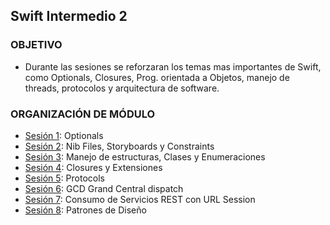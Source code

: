  
## Swift Intermedio 2

### OBJETIVO 

 - Durante las sesiones se reforzaran los temas mas importantes de Swift, como Optionals, Closures, Prog. orientada a Objetos, manejo de threads, protocolos y arquitectura de software.

### ORGANIZACIÓN DE MÓDULO 
 
 - [Sesión 1](Sesion-01): Optionals
 - [Sesión 2](Sesion-02): Nib Files, Storyboards y Constraints
 - [Sesión 3](Sesion-03): Manejo de estructuras, Clases y Enumeraciones
 - [Sesión 4](Sesion-04): Closures y Extensiones
 - [Sesión 5](Sesion-05): Protocols
 - [Sesión 6](Sesion-06): GCD Grand Central dispatch
 - [Sesión 7](Sesion-07): Consumo de Servicios REST con URL Session
 - [Sesión 8](Sesion-08): Patrones de Diseño


